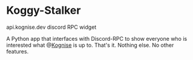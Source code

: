 # Koggy-Stalker
api.kognise.dev discord RPC widget

A Python app that interfaces with Discord-RPC to show everyone who is interested what @[Kognise](https://github.com/Kognise) is up to. That's it. Nothing else. No other features.
